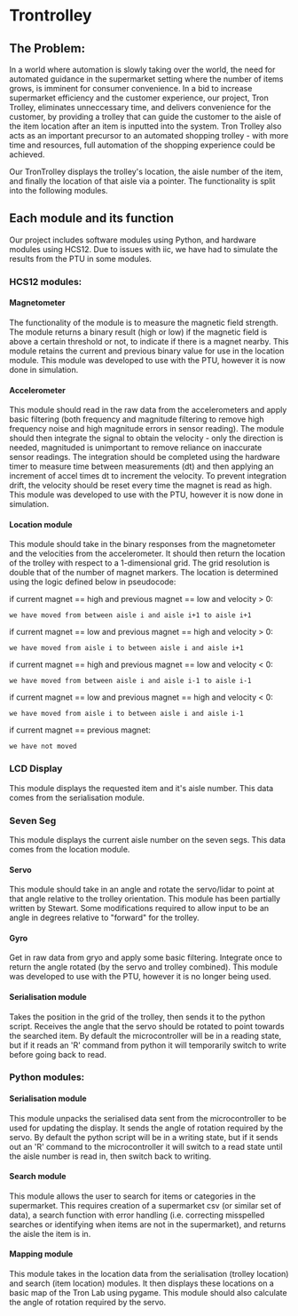 # Trontrolley

## The Problem:
In a world where automation is slowly taking over the world, the need for automated guidance in the supermarket setting where the number of items grows, is imminent for consumer convenience. In a bid to increase supermarket efficiency and the customer experience, our project, Tron Trolley, eliminates unneccessary time, and delivers convenience for the customer, by providing a trolley that can guide the customer to the aisle of the item location after an item is inputted into the system. Tron Trolley also acts as an important precursor to an automated shopping trolley - with more time and resources, full automation of the shopping experience could be achieved.

Our TronTrolley displays the trolley's location, the aisle number of the item, and finally the location of that aisle via a pointer. The functionality
is split into the following modules.


## Each module and its function
Our project includes software modules using Python, and hardware modules using HCS12. Due to issues with iic, we have had to simulate the results from the PTU in some modules.

### HCS12 modules:

#### Magnetometer
The functionality of the module is to measure the magnetic field strength. The module returns a binary result (high or low) if the magnetic field is above a certain threshold or not, to indicate if there is a magnet nearby. This module retains the current and previous binary value for use in the location module. This module was developed to use with the PTU, however it is now done in simulation.

#### Accelerometer
This module should read in the raw data from the accelerometers and apply basic filtering (both frequency and magnitude filtering to remove high frequency noise and high magnitude errors in sensor reading). The module should then integrate the signal to obtain the velocity - only the direction is needed, magnituded is unimportant to remove reliance on inaccurate sensor readings. The integration should be completed using the hardware timer to measure time between measurements (dt) and then applying an increment of accel times dt to increment the velocity. To prevent integration drift, the velocity should be reset every time the magnet is read as high. This module was developed to use with the PTU, however it is now done in simulation.

#### Location module
This module should take in the binary responses from the magnetometer and the velocities from the accelerometer. It should then return the location of the trolley with respect to a 1-dimensional grid. The grid resolution is double that of the number of magnet markers. The location is determined using the logic defined below in pseudocode:

if current magnet == high and previous magnet == low and velocity > 0:

    we have moved from between aisle i and aisle i+1 to aisle i+1
  
if current magnet == low and previous magnet == high and velocity > 0:

    we have moved from aisle i to between aisle i and aisle i+1
  
if current magnet == high and previous magnet == low and velocity < 0:

    we have moved from between aisle i and aisle i-1 to aisle i-1
  
if current magnet == low and previous magnet == high and velocity < 0:

    we have moved from aisle i to between aisle i and aisle i-1
  
if current magnet == previous magnet:

    we have not moved

### LCD Display
This module displays the requested item and it's aisle number. This data comes from the serialisation module.

### Seven Seg
This module displays the current aisle number on the seven segs. This data comes from the location module.

#### Servo
This module should take in an angle and rotate the servo/lidar to point at that angle relative to the trolley orientation.
This module has been partially written by Stewart. Some modifications required to allow input to be an angle in degrees relative to "forward" for the trolley.

#### Gyro
Get in raw data from gryo and apply some basic filtering. Integrate once to return the angle rotated (by the servo and trolley combined). This module was developed to use with the PTU, however it is no longer being used.

#### Serialisation module
Takes the position in the grid of the trolley, then sends it to the python script. Receives the angle that the servo should be rotated to point towards the searched item. By default the microcontroller will be in a reading state, but if it reads an 'R' command from python it will temporarily switch to write before going back to read.

### Python modules:

#### Serialisation module
This module unpacks the serialised data sent from the microcontroller to be used for updating the display. It sends the angle of rotation required by the servo. By default the python script will be in a writing state, but if it sends out an 'R' command to the microcontroller it will switch to a read state until the aisle number is read in, then switch back to writing.

#### Search module
This module allows the user to search for items or categories in the supermarket. This requires creation of a supermarket csv (or similar set of data), a search function with error handling (i.e. correcting misspelled searches or identifying when items are not in the supermarket), and returns the aisle the item is in.

#### Mapping module
This module takes in the location data from the serialisation (trolley location) and search (item location) modules. It then displays these locations on a basic map of the Tron Lab using pygame. This module should also calculate the angle of rotation required by the servo.

